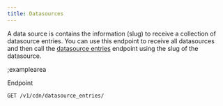 ```yaml
---
title: Datasources
---
```


A data source is contains the information (slug) to receive a collection of datasource entries. You can use this endpoint to receive all datasources and then call the [datasource entries](#core-resources/datasource-entries/retrieve-multiple-datasource-entries) endpoint using the slug of the datasource.

;examplearea

Endpoint

```bash
GET /v1/cdn/datasource_entries/
```
